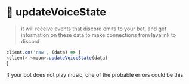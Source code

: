 # 🦎 updateVoiceState
> it will receive events that discord emits to your bot, and get information on these data to make connections from lavalink to discord 
```javascript
client.on('raw', (data) => {
<client>.<moon>.updateVoiceState(data)
}
```
If your bot does not play music, one of the probable errors could be this
